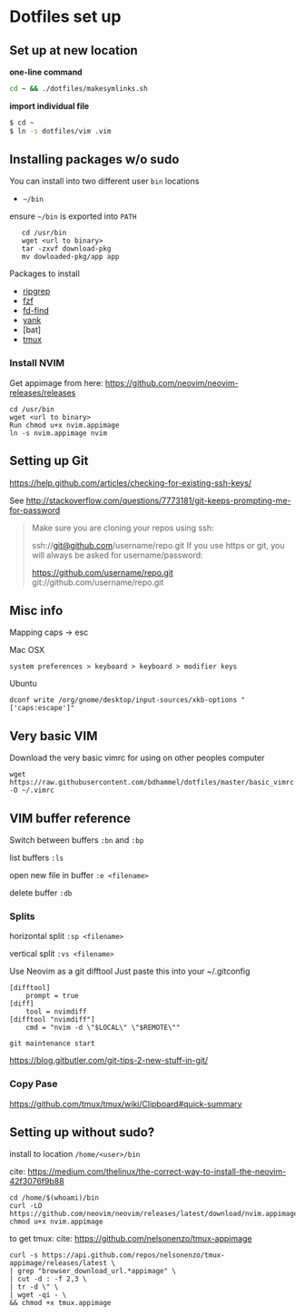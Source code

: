 # Dotfiles set up

## Set up at new location

**one-line command**
~~~bash
cd ~ && ./dotfiles/makesymlinks.sh
~~~

**import individual file**
~~~bash
$ cd ~
$ ln -s dotfiles/vim .vim
~~~

## Installing packages w/o sudo

You can install into two different user `bin` locations
 - `~/bin`

ensure `~/bin` is exported into `PATH`

```
   cd /usr/bin
   wget <url to binary>
   tar -zxvf download-pkg
   mv dowloaded-pkg/app app
```

Packages to install
 - [ripgrep](https://github.com/BurntSushi/ripgrep/releases)
 - [fzf](https://github.com/junegunn/fzf/releases)
 - [fd-find](https://github.com/sharkdp/fd/releases)
 - [yank](https://github.com/mptre/yank/releases)
 - [bat]
 - [tmux](https://github.com/nelsonenzo/tmux-appimage/releases)

### Install NVIM

Get appimage from here: https://github.com/neovim/neovim-releases/releases
```
cd /usr/bin
wget <url to binary>
Run chmod u+x nvim.appimage
ln -s nvim.appimage nvim
```



## Setting up Git

https://help.github.com/articles/checking-for-existing-ssh-keys/

See http://stackoverflow.com/questions/7773181/git-keeps-prompting-me-for-password

> Make sure you are cloning your repos using ssh:
> 
> ssh://git@github.com/username/repo.git
> If you use https or git, you will always be asked for username/password:
> 
> https://github.com/username/repo.git
> git://github.com/username/repo.git

## Misc info

Mapping caps -> <kb>esc</kb>

Mac OSX
```
system preferences > keyboard > keyboard > modifier keys
```

Ubuntu
```
dconf write /org/gnome/desktop/input-sources/xkb-options "['caps:escape']"
```

## Very basic VIM

Download the very basic vimrc for using on other peoples computer

```
wget https://raw.githubusercontent.com/bdhammel/dotfiles/master/basic_vimrc -O ~/.vimrc
```


## VIM buffer reference

Switch between buffers `:bn` and `:bp` 	

list buffers `:ls`

open new file in buffer `:e <filename>`

delete buffer `:db`

### Splits

horizontal split `:sp <filename>`

vertical split `:vs <filename>`

Use Neovim as a git difftool
Just paste this into your ~/.gitconfig

```
[difftool]
    prompt = true
[diff]
    tool = nvimdiff
[difftool "nvimdiff"]
    cmd = "nvim -d \"$LOCAL\" \"$REMOTE\""
```

```
git maintenance start
```

https://blog.gitbutler.com/git-tips-2-new-stuff-in-git/

### Copy Pase

https://github.com/tmux/tmux/wiki/Clipboard#quick-summary

## Setting up without sudo?

install to location `/home/<user>/bin`

cite: https://medium.com/thelinux/the-correct-way-to-install-the-neovim-42f3076f9b88
```
cd /home/$(whoami)/bin
curl -LO https://github.com/neovim/neovim/releases/latest/download/nvim.appimage
chmod u+x nvim.appimage
```
to get tmux:
cite: https://github.com/nelsonenzo/tmux-appimage
```
curl -s https://api.github.com/repos/nelsonenzo/tmux-appimage/releases/latest \
| grep "browser_download_url.*appimage" \
| cut -d : -f 2,3 \
| tr -d \" \
| wget -qi - \
&& chmod +x tmux.appimage
```
